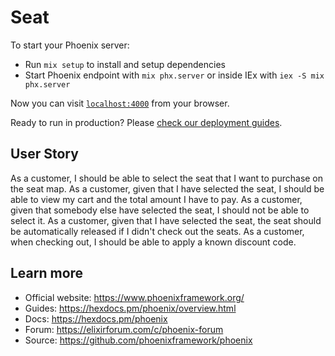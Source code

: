# Seat

To start your Phoenix server:

  * Run `mix setup` to install and setup dependencies
  * Start Phoenix endpoint with `mix phx.server` or inside IEx with `iex -S mix phx.server`

Now you can visit [`localhost:4000`](http://localhost:4000) from your browser.

Ready to run in production? Please [check our deployment guides](https://hexdocs.pm/phoenix/deployment.html).

## User Story
As a customer, I should be able to select the seat that I want to purchase on the seat map.
As a customer, given that I have selected the seat, I should be able to view my cart and the total amount I have to pay.
As a customer, given that somebody else have selected the seat, I should not be able to select it.
As a customer, given that I have selected the seat, the seat should be automatically released if I didn't check out the seats.
As a customer, when checking out, I should be able to apply a known discount code.

## Learn more

  * Official website: https://www.phoenixframework.org/
  * Guides: https://hexdocs.pm/phoenix/overview.html
  * Docs: https://hexdocs.pm/phoenix
  * Forum: https://elixirforum.com/c/phoenix-forum
  * Source: https://github.com/phoenixframework/phoenix
